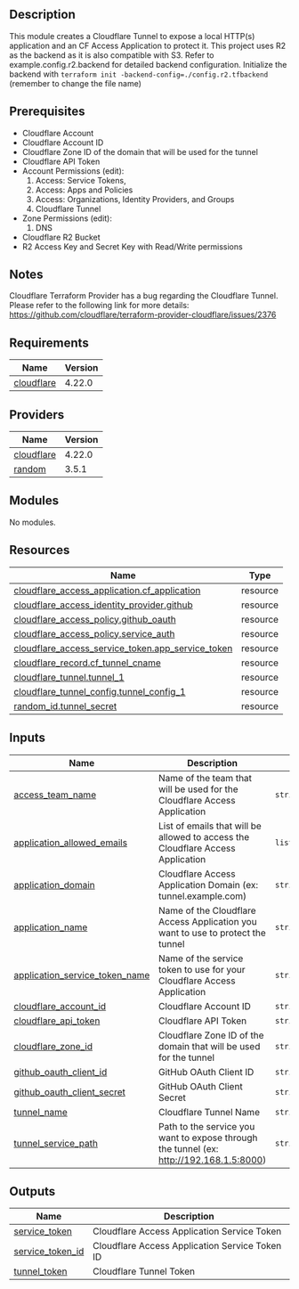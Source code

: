 <!-- BEGIN_TF_DOCS -->
## Description
This module creates a Cloudflare Tunnel to expose a local HTTP(s) application and an CF Access Application to protect it.
This project uses R2 as the backend as it is also compatible with S3.
Refer to example.config.r2.backend for detailed backend configuration.
Initialize the backend with `terraform init -backend-config=./config.r2.tfbackend` (remember to change the file name)

## Prerequisites
- Cloudflare Account
- Cloudflare Account ID
- Cloudflare Zone ID of the domain that will be used for the tunnel
- Cloudflare API Token
 - Account Permissions (edit):
    1. Access: Service Tokens,
    2. Access: Apps and Policies
    3. Access: Organizations, Identity Providers, and Groups
    5. Cloudflare Tunnel
 - Zone Permissions (edit):
    1. DNS
- Cloudflare R2 Bucket
- R2 Access Key and Secret Key with Read/Write permissions
## Notes
Cloudflare Terraform Provider has a bug regarding the Cloudflare Tunnel. Please refer to the following link for more details:
https://github.com/cloudflare/terraform-provider-cloudflare/issues/2376

## Requirements

| Name | Version |
|------|---------|
| <a name="requirement_cloudflare"></a> [cloudflare](#requirement\_cloudflare) | 4.22.0 |

## Providers

| Name | Version |
|------|---------|
| <a name="provider_cloudflare"></a> [cloudflare](#provider\_cloudflare) | 4.22.0 |
| <a name="provider_random"></a> [random](#provider\_random) | 3.5.1 |

## Modules

No modules.

## Resources

| Name | Type |
|------|------|
| [cloudflare_access_application.cf_application](https://registry.terraform.io/providers/cloudflare/cloudflare/4.22.0/docs/resources/access_application) | resource |
| [cloudflare_access_identity_provider.github](https://registry.terraform.io/providers/cloudflare/cloudflare/4.22.0/docs/resources/access_identity_provider) | resource |
| [cloudflare_access_policy.github_oauth](https://registry.terraform.io/providers/cloudflare/cloudflare/4.22.0/docs/resources/access_policy) | resource |
| [cloudflare_access_policy.service_auth](https://registry.terraform.io/providers/cloudflare/cloudflare/4.22.0/docs/resources/access_policy) | resource |
| [cloudflare_access_service_token.app_service_token](https://registry.terraform.io/providers/cloudflare/cloudflare/4.22.0/docs/resources/access_service_token) | resource |
| [cloudflare_record.cf_tunnel_cname](https://registry.terraform.io/providers/cloudflare/cloudflare/4.22.0/docs/resources/record) | resource |
| [cloudflare_tunnel.tunnel_1](https://registry.terraform.io/providers/cloudflare/cloudflare/4.22.0/docs/resources/tunnel) | resource |
| [cloudflare_tunnel_config.tunnel_config_1](https://registry.terraform.io/providers/cloudflare/cloudflare/4.22.0/docs/resources/tunnel_config) | resource |
| [random_id.tunnel_secret](https://registry.terraform.io/providers/hashicorp/random/latest/docs/resources/id) | resource |

## Inputs

| Name | Description | Type | Default | Required |
|------|-------------|------|---------|:--------:|
| <a name="input_access_team_name"></a> [access\_team\_name](#input\_access\_team\_name) | Name of the team that will be used for the Cloudflare Access Application | `string` | n/a | yes |
| <a name="input_application_allowed_emails"></a> [application\_allowed\_emails](#input\_application\_allowed\_emails) | List of emails that will be allowed to access the Cloudflare Access Application | `list(string)` | n/a | yes |
| <a name="input_application_domain"></a> [application\_domain](#input\_application\_domain) | Cloudflare Access Application Domain (ex: tunnel.example.com) | `string` | n/a | yes |
| <a name="input_application_name"></a> [application\_name](#input\_application\_name) | Name of the Cloudflare Access Application you want to use to protect the tunnel | `string` | n/a | yes |
| <a name="input_application_service_token_name"></a> [application\_service\_token\_name](#input\_application\_service\_token\_name) | Name of the service token to use for your Cloudflare Access Application | `string` | n/a | yes |
| <a name="input_cloudflare_account_id"></a> [cloudflare\_account\_id](#input\_cloudflare\_account\_id) | Cloudflare Account ID | `string` | n/a | yes |
| <a name="input_cloudflare_api_token"></a> [cloudflare\_api\_token](#input\_cloudflare\_api\_token) | Cloudflare API Token | `string` | n/a | yes |
| <a name="input_cloudflare_zone_id"></a> [cloudflare\_zone\_id](#input\_cloudflare\_zone\_id) | Cloudflare Zone ID of the domain that will be used for the tunnel | `string` | n/a | yes |
| <a name="input_github_oauth_client_id"></a> [github\_oauth\_client\_id](#input\_github\_oauth\_client\_id) | GitHub OAuth Client ID | `string` | n/a | yes |
| <a name="input_github_oauth_client_secret"></a> [github\_oauth\_client\_secret](#input\_github\_oauth\_client\_secret) | GitHub OAuth Client Secret | `string` | n/a | yes |
| <a name="input_tunnel_name"></a> [tunnel\_name](#input\_tunnel\_name) | Cloudflare Tunnel Name | `string` | n/a | yes |
| <a name="input_tunnel_service_path"></a> [tunnel\_service\_path](#input\_tunnel\_service\_path) | Path to the service you want to expose through the tunnel (ex: http://192.168.1.5:8000) | `string` | n/a | yes |

## Outputs

| Name | Description |
|------|-------------|
| <a name="output_service_token"></a> [service\_token](#output\_service\_token) | Cloudflare Access Application Service Token |
| <a name="output_service_token_id"></a> [service\_token\_id](#output\_service\_token\_id) | Cloudflare Access Application Service Token ID |
| <a name="output_tunnel_token"></a> [tunnel\_token](#output\_tunnel\_token) | Cloudflare Tunnel Token |
<!-- END_TF_DOCS -->